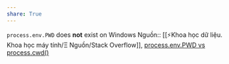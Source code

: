 ```yaml
---
share: True
---
```

`process.env.PWD` does **not** exist on Windows
Nguồn:: [[⚡Khoa học dữ liệu. Khoa học máy tính/Ξ Nguồn/Stack Overflow]], [process.env.PWD vs process.cwd()](https://stackoverflow.com/a/31436403/3416774)